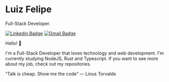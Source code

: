 # Luiz Felipe  
Full-Stack Developer. 

[![Linkedin Badge](https://img.shields.io/badge/-Luiz%20Felipe-0e76a8?style=flat-square&logo=Linkedin&logoColor=white&link=https://https://www.linkedin.com/in/luiz-felipe-de-sousa-faria-8a0ba91a8/)](https://www.linkedin.com/in/luiz-felipe-de-sousa-faria-8a0ba91a8/) 
[![Gmail Badge](https://img.shields.io/badge/-lutilipe02@hotmail.com-d44638?style=flat-square&logo=Gmail&logoColor=white&link=mailto:lutilipe02@hotmail.com)](mailto:lutilipe02@hotmail.com)  


Hello! 👋  

I'm  a Full-Stack Developer that loves technology and web development. I'm currently studying NodeJS, Rust and Typescript. If you want to see more about my job, check out my repositories.     


“Talk is cheap. Show me the code”
― Linus Torvalds  

